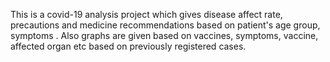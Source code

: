 This is a covid-19 analysis project which gives disease affect rate, precautions and medicine recommendations based on patient's age group, symptoms . Also graphs are given based on vaccines, symptoms, vaccine, affected organ etc based on previously registered cases.
